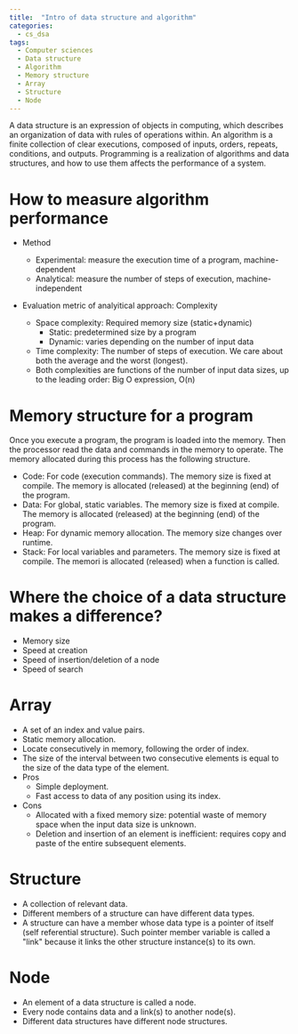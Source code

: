 ```yaml
---
title:  "Intro of data structure and algorithm"
categories:
  - cs_dsa
tags:
  - Computer sciences
  - Data structure
  - Algorithm
  - Memory structure
  - Array
  - Structure
  - Node
---
```



A data structure is an expression of objects in computing,
which describes an organization of data with rules of operations within.
An algorithm is a finite collection of clear executions, composed of inputs, orders, repeats, conditions, and outputs. 
Programming is a realization of algorithms and data structures, and how to use them affects the performance of a system.


# How to measure algorithm performance
- Method
    - Experimental: measure the execution time of a program, machine-dependent
    - Analytical: measure the number of steps of execution, machine-independent

- Evaluation metric of analyitical approach: Complexity
    - Space complexity: Required memory size (static+dynamic)
        - Static: predetermined size by a program
        - Dynamic: varies depending on the number of input data
    - Time complexity: The number of steps of execution. We care about both the average and the worst (longest).
    - Both complexities are functions of the number of input data sizes, up to the leading order: Big O expression, O(n)


# Memory structure for a program
Once you execute a program, the program is loaded into the memory. 
Then the processor read the data and commands in the memory to operate.
The memory allocated during this process has the following structure. 
- Code: For code (execution commands). The memory size is fixed at compile. The memory is allocated (released)  at the beginning (end) of the program.
- Data: For global, static variables. The memory size is fixed at compile. The memory is allocated (released) at the beginning (end) of the program.
- Heap: For dynamic memory allocation. The memory size changes over runtime.
- Stack: For local variables and parameters. The memory size is fixed at compile. The memori is allocated (released) when a function is called.


# Where the choice of a data structure makes a difference?
- Memory size
- Speed at creation 
- Speed of insertion/deletion of a node
- Speed of search


# Array
- A set of an index and value pairs.
- Static memory allocation.
- Locate consecutively in memory, following the order of index.
- The size of the interval between two consecutive elements is equal to the size of the data type of the element.
- Pros
    - Simple deployment.
    - Fast access to data of any position using its index.
- Cons
    - Allocated with a fixed memory size: potential waste of memory space when the input data size is unknown.
    - Deletion and insertion of an element is inefficient: requires copy and paste of the entire subsequent elements.

# Structure
- A collection of relevant data.
- Different members of a structure can have different data types.
- A structure can have a member whose data type is a pointer of itself (self referential structure). Such pointer member variable is called a "link" because it links the other structure instance(s) to its own.

# Node
- An element of a data structure is called a node.
- Every node contains data and a link(s) to another node(s).
- Different data structures have different node structures.